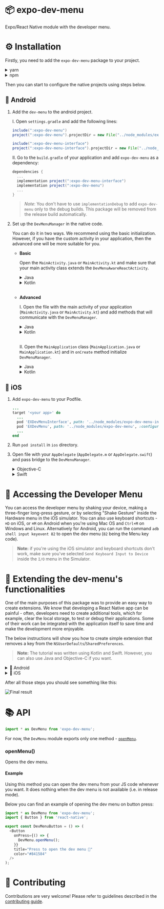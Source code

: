 # 📦 expo-dev-menu

Expo/React Native module with the developer menu.

# ⚙️ Installation

Firstly, you need to add the `expo-dev-menu` package to your project.

<details>
<summary>yarn</summary>

```bash
yarn add expo-dev-menu
```

</details>

<details>
<summary>npm</summary>

```bash
npm install expo-dev-menu
```

</details>

Then you can start to configure the native projects using steps below.

## 🤖 Android

1.  Add the `dev-menu` to the android project.

    I. Open `settings.gradle` and add the following lines:

    ```gradle
    include(":expo-dev-menu")
    project(":expo-dev-menu").projectDir = new File("../node_modules/expo-dev-menu/android")

    include(":expo-dev-menu-interface")
    project(":expo-dev-menu-interface").projectDir = new File("../node_modules/expo-dev-menu-interface/android")
    ```

    II. Go to the `build.gradle` of your application and add `expo-dev-menu` as a dependency:

    ```gradle
    dependencies {
      ...
      implementation project(":expo-dev-menu-interface")
      implementation project(":expo-dev-menu")
      ...
    }
    ```

    > _Note_: You don't have to use `implementationDebug` to add `expo-dev-menu` only to the debug builds. This package will be removed from the release build automatically.

2.  Set up the `DevMenuManager` in the native code.

    You can do it in two ways. We recommend using the basic initialization. However, if you have the custom activity in your application, then the advanced one will be more suitable for you.

    - **Basic**

      Open the `MainActivity.java` or `MainActivity.kt` and make sure that your main activity class extends the `DevMenuAwareReactActivity`.

        <details>
        <summary>Java</summary>

      ```java
      ...
      // You need to import the `DevMenuAwareReactActivity` class
      import expo.modules.devmenu.react.DevMenuAwareReactActivity;
      ...

      // Make sure that the `MainActivity` extends the `DevMenuAwareReactActivity` class not the `ReactActivity`
      public class MainActivity extends DevMenuAwareReactActivity {
        ...
      }
      ```

        </details>
        <details>
        <summary>Kotlin</summary>

      ```kotlin
      ...
      // You need to import the `DevMenuAwareReactActivity` class
      import expo.modules.devmenu.react.DevMenuAwareReactActivity;
      ...

      // Make sure that the `MainActivity` extends the `DevMenuAwareReactActivity` class not the `ReactActivity`
      class MainActivity : DevMenuAwareReactActivity() {
        ...
      }
      ```

      </details>

      <br/>

    - **Advanced**


      I. Open the file with the main activity of your application (`MainActivity.java` or `MainActivity.kt`) and add methods that will communicate with the `DevMenuManager`.

      <details>
      <summary>Java</summary>

      ```java
      ...
      // Add those imports.
      import android.view.KeyEvent;
      import android.view.MotionEvent;

      import expo.modules.devmenu.DevMenuManager;
      ...

      public class MainActivity extends ReactActivity {
        ...
        // A function which sends the touch events to the dev menu.
        @Override
        public boolean dispatchTouchEvent(MotionEvent ev) {
          DevMenuManager.INSTANCE.onTouchEvent(ev);
          return super.dispatchTouchEvent(ev);
        }

        // A function which handles the key commands.
        @Override
        public boolean onKeyUp(int keyCode, KeyEvent event) {
          return DevMenuManager.INSTANCE.onKeyEvent(keyCode, event) || super.onKeyUp(keyCode, event);
        }
      }
      ```

      </details>

      <details>
      <summary>Kotlin</summary>

      ```kotlin
      ...
      // Add those imports.
      import android.view.KeyEvent;
      import android.view.MotionEvent;

      import expo.modules.devmenu.DevMenuManager;
      ...

      class MainActivity : ReactActivity() {
        ...
        // A function which sends the touch events to the dev menu.
        override fun dispatchTouchEvent(ev: MotionEvent?): Boolean {
          DevMenuManager.onTouchEvent(ev)
          return super.dispatchTouchEvent(ev)
        }

        // A function which handles the key commands.
        override fun onKeyUp(keyCode: Int, event: KeyEvent): Boolean {
          return DevMenuManager.onKeyEvent(keyCode, event) || super.onKeyUp(keyCode, event)
        }
      }
      ```

      </details>


      <br/>

      II. Open the `MainApplication` class (`MainApplication.java` or `MainApplication.kt`) and in `onCreate` method initialize `DevMenuManager`.

      <details>
      <summary>Java</summary>

      ```java
      ...
      public class MainApplication extends Application implements ReactApplication {
        ...
        @Override
        public void onCreate() {
          ...
          DevMenuManager.INSTANCE.initializeWithReactNativeHost(getReactNativeHost());
        }
      }
      ```

      </details>


      <details>
      <summary>Kotlin</summary>

      ```kotlin
      ...
      public class MainApplication : Application(), ReactApplication {
        ...
        // A function which sends the touch events to the dev menu.
        override fun onCreate() {
          ...
          DevMenuManager.initializeWithReactNativeHost(reactNativeHost);
        }
      }
      ```

      </details>

## 🍏 iOS

1. Add `expo-dev-menu` to your Podfile.


      ```ruby
      ...
      target '<your app>' do
        ...
        pod 'EXDevMenuInterface', path: '../node_modules/expo-dev-menu-interface'
        pod 'EXDevMenu', path: '../node_modules/expo-dev-menu', :configurations => :debug
        ...
      end
      ```

2. Run `pod install` in `ios` directory.
3. Open file with your `AppDelegate` (`AppDelegate.m` or `AppDelegate.swift`) and pass bridge to the `DevMenuManager`.

      <details>
      <summary>Objective-C</summary>

   ```objc
   ...
   // Firstly, you need to import EXDevMenu package.
   #if __has_include(<EXDevMenu/EXDevMenu-umbrella.h>)
   @import EXDevMenu;
   #endif
   ...

   @implementation AppDelegate
   ...
   - (BOOL)application:(UIApplication *)application didFinishLaunchingWithOptions:(NSDictionary *)launchOptions
   {
     ...
     RCTBridge *bridge = [[RCTBridge alloc] initWithDelegate:self launchOptions:launchOptions];
     RCTRootView *rootView = [[RCTRootView alloc] initWithBridge:bridge
                                                      moduleName:@"devMenuDemo"
                                               initialProperties:nil];
     // Add those lines.
     #if __has_include(<EXDevMenu/EXDevMenu-umbrella.h>)
     [DevMenuManager configureWithBridge:bridge];
     #endif
   }
   @end
   ```

      </details>

      <details>
      <summary>Swift</summary>

   ```swift
   ...
   // Firstly, you need to import EXDevMenu package.
   #if canImport(EXDevMenu)
   import EXDevMenu
   #endif
   ...

   @UIApplicationMain
   class AppDelegate: UMAppDelegateWrapper {
     override func application(_ application: UIApplication, didFinishLaunchingWithOptions launchOptions: [UIApplication.LaunchOptionsKey: Any]?) -> Bool {
       ...

       if let bridge = RCTBridge(delegate: self, launchOptions: launchOptions) {
         ...
         // Add those lines.
         #if canImport(EXDevMenu)
         DevMenuManager.configure(withBridge: bridge)
         #endif
       }

       ...
     }
   }
   ```

      </details>

# 📂 Accessing the Developer Menu

You can access the developer menu by shaking your device, making a three-finger long-press gesture, or by selecting "Shake Gesture" inside the Hardware menu in the iOS simulator. You can also use keyboard shortcuts - `⌘D` on iOS, or `⌘M` on Android when you're using Mac OS and `Ctrl+M` on Windows and Linux. Alternatively for Android, you can run the command `adb shell input keyevent 82` to open the dev menu (`82` being the Menu key code).

> **Note:** if you're using the iOS simulator and keyboard shortcuts don't work, make sure you've selected `Send Keyboard Input to Device` inside the `I/O` menu in the Simulator.

# 💪 Extending the dev-menu's functionalities

One of the main purposes of this package was to provide an easy way to create extensions. We know that developing a React Native app can be painful - often, developers need to create additional tools, which for example, clear the local storage, to test or debug their applications. Some of their work can be integrated with the application itself to save time and make the development more enjoyable.

The below instructions will show you how to create simple extension that removes a key from the `NSUserDefaults`/`SharedPreferences`.

> **Note:** The tutorial was written using Kotlin and Swift. However, you can also use Java and Objective-C if you want.

  <details>
  <summary>🤖 Android</summary>

1. Create a class which extends the `ReactContextBaseJavaModule` and implements the `DevMenuExtensionInterface`.

   ```kotlin
   // CustomDevMenuExtension.kt
   package com.devmenudemo.customdevmenuextension

   import com.facebook.react.bridge.ReactApplicationContext
   import com.facebook.react.bridge.ReactContextBaseJavaModule
   import expo.interfaces.devmenu.DevMenuExtensionInterface
   import expo.interfaces.devmenu.items.DevMenuItem

   class CustomDevMenuExtension(reactContext: ReactApplicationContext)
     : ReactContextBaseJavaModule(reactContext),
       DevMenuExtensionInterface {

     override fun getName() = "CustomDevMenuExtension" // here you can provide name for your extension

     override fun devMenuItems(): List<DevMenuItem>? {
       // Firstly, create a function which will be called when the user presses the button.
       val clearSharedPreferencesOnPress: () -> Unit = {
         reactApplicationContext
           .getSharedPreferences("your.shared.preferences", MODE_PRIVATE)
           .edit()
           .apply {
             remove("key_to_remove")
             Log.i("CustomDevMenuExt", "Remove key from SharedPreferences")
             apply()
           }
       }

       // Then, create `DevMenuAction` object.
       val clearSharedPreferences = DevMenuAction(
         actionId = "clear_shared_preferences", // This string identifies your custom action. Make sure that it's unique.
         action = clearSharedPreferencesOnPress
       ).apply {
         label = { "Clear shared preferences" } // This string will be displayed in the dev menu.
         glyphName = { "delete" } // This is a icon name used to present your action. You can use any icon from the `MaterialCommunityIcons`.
         importance = DevMenuItemImportance.HIGH.value // This value tells the dev-menu in which order the actions should be rendered.
         keyCommand = KeyCommand(KeyEvent.KEYCODE_S) // You can associate key commend with your action.
       }

       // Return created object. Note: you can register multiple actions if you want.
       return listOf(clearSharedPreferences)
     }
   }
   ```

2. Create a react native package class for the extension.

   ```kotlin
   // CustomDevMenuExtensionPackage.kt
   package com.devmenudemo.customdevmenuextension

   import android.view.View
   import com.facebook.react.ReactPackage
   import com.facebook.react.bridge.ReactApplicationContext
   import com.facebook.react.uimanager.ReactShadowNode
   import com.facebook.react.uimanager.ViewManager

   class CustomDevMenuExtensionPackage : ReactPackage {
       override fun createNativeModules(reactContext: ReactApplicationContext) = listOf(
           CustomDevMenuExtension(reactContext) // here you need to export your custom extension
       )

       override fun createViewManagers(reactContext: ReactApplicationContext): List<ViewManager<View, ReactShadowNode<*>>> = listOf()

   }
   ```

3. Go to `MainApplication` (`MainApplication.java` or `MainApplication.kt`) and register created package.

   ```java
   // MainApplication.java

   // You need to import your custom package.
   import com.devmenudemo.customdevmenuextension.CustomDevMenuExtensionPackage; // the package can be different in your case

   ...
   public class MainApplication extends Application implements ReactApplication {
     ...

     @Override
     protected List<ReactPackage> getPackages() {
       List<ReactPackage> packages = new PackageList(this).getPackages();

       // Add this line.
       packages.add(new CustomDevMenuExtensionPackage());

       return packages;
     }
   }
   ```

  </details>

  <details>
  <summary>🍏 iOS</summary>

1. Create a Swift class which implements `DevMenuExtensionProtocol` for your extension.

   ```swift
   // CustomDevMenuExtension.swift
   import EXDevMenuInterface

   @objc(CustomDevMenuExtension)
   open class CustomDevMenuExtension: NSObject, RCTBridgeModule, DevMenuExtensionProtocol {
     public static func moduleName() -> String! {
       return "CustomDevMenuExtension" // here you can provide name for your extension
     }

     @objc
     open func devMenuItems() -> [DevMenuItem]? {
       // Firstly, create a function which will be called when the user presses the button.
       let clearNSUserDefaultsOnPress = {
         let prefs = UserDefaults.standard
         prefs.removeObject(forKey: "key_to_remove")
       }

       let clearNSUserDefaults = DevMenuAction(
         withId: "clear_nsusersdefaults", // This string identifies your custom action. Make sure that it's unique.
         action: clearNSUserDefaultsOnPress
       )

       clearNSUserDefaults.label = { "Clear NSUserDefaults" } // This string will be displayed in the dev menu.
       clearNSUserDefaults.glyphName = { "delete" } // This is a icon name used to present your action. You can use any icon from the `MaterialCommunityIcons`.
       clearNSUserDefaults.importance = DevMenuItem.ImportanceHigh // This value tells the dev-menu in which order the actions should be rendered.
       clearNSUserDefaults.registerKeyCommand(input: "p", modifiers: .command) // You can associate key commend with your action.

       // Return created object. Note: you can register multiple actions if you want.
       return [clearNSUserDefaults]
     }
   }
   ```

   > **Note:** if you don't use Swift in your project earlier, you need to create bridging header. For more information, checks [importing objective-c into swift](https://developer.apple.com/documentation/swift/imported_c_and_objective-c_apis/importing_objective-c_into_swift).

2. Create a `.m` file to integrate Swift class with react native and add following lines.

   ```objc
   // CustomDevMenuExtension.m

   #import <React/RCTBridgeModule.h>

   @interface RCT_EXTERN_REMAP_MODULE(CustomDevMenuExtensionObjc, CustomDevMenuExtension, NSObject)
   @end
   ```

3. Add the following line into the bridging header.

   ```objc
   #import <React/RCTBridgeModule.h>
   ```

  </details>

After all those steps you should see something like this:

![Final result](custom_dev_menu_extension_example.png)

# 📚 API

```js
import * as DevMenu from 'expo-dev-menu';
```

For now, the `DevMenu` module exports only one method - [`openMenu`](#openmenu).

### openMenu()

Opens the dev menu.

#### Example

Using this method you can open the dev menu from your JS code whenever you want. It does nothing when the dev menu is not available (i.e. in release mode).

Below you can find an example of opening the dev menu on button press:

```js
import * as DevMenu from 'expo-dev-menu';
import { Button } from 'react-native';

export const DevMenuButton = () => (
  <Button
    onPress={() => {
      DevMenu.openMenu();
    }}
    title="Press to open the dev menu 🚀"
    color="#841584"
  />
);
```

# 👏 Contributing

Contributions are very welcome! Please refer to guidelines described in the [contributing guide](https://github.com/expo/expo#contributing).
